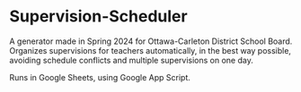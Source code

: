# Supervision-Scheduler

A generator made in Spring 2024 for Ottawa-Carleton District School Board. Organizes supervisions for teachers automatically, in the best way possible, avoiding schedule conflicts and multiple supervisions on one day.

Runs in Google Sheets, using Google App Script.
